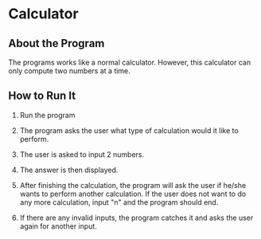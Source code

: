 # Calculator

## About the Program
The programs works like a normal calculator. However, this calculator can only compute two numbers at a time.

## How to Run It
1. Run the program

2. The program asks the user what type of calculation would it like to perform.

3. The user is asked to input 2 numbers.

4. The answer is then displayed.

5. After finishing the calculation, the program will ask the user if he/she wants to perform another calculation. If the user does not want to do any more calculation, input "n" and the program should end.

6. If there are any invalid inputs, the program catches it and asks the user again for another input.
